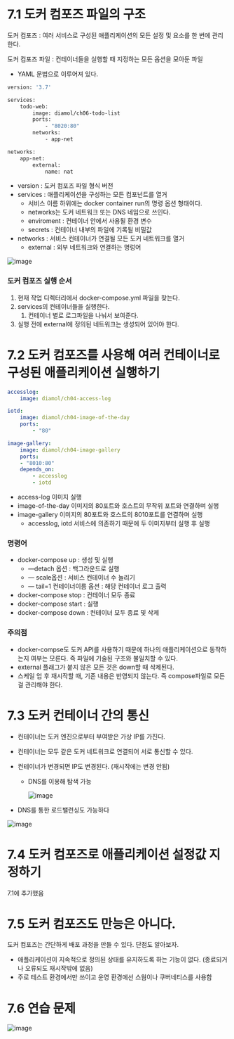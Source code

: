 # 7.1 도커 컴포즈 파일의 구조

도커 컴포즈 : 여러 서비스로 구성된 애플리케이션의 모든 설정 및 요소를 한 번에 관리한다.

도커 컴포즈 파일 : 컨테이너들을 실행할 때 지정하는 모든 옵션을 모아둔 파일

- YAML 문법으로 이루어져 있다.

```bash
version: '3.7'

services:
	todo-web:
		image: diamol/ch06-todo-list
		ports:
			- "8020:80"
		networks:
			- app-net

networks:
	app-net:
		external:
			name: nat
```

- version : 도커 컴포즈 파일 형식 버전
- services : 애플리케이션을 구성하는 모든 컴포넌트를 열거
    - 서비스 이름 하위에는 docker container run의 명령 옵션 형태이다.
    - networks는 도커 네트워크 또는 DNS 네임으로 쓰인다.
    - enviroment : 컨테이너 안에서 사용될 환경 변수
    - secrets : 컨테이너 내부의 파일에 기록될 비밀값
- networks : 서비스 컨테이너가 연결될 모든 도커 네트워크를 열거
    - external : 외부 네트워크와 연결하는 명렁어

![image](https://github.com/user-attachments/assets/db9e6bb2-f514-45ad-bb7c-ccca8953e630)

### 도커 컴포즈 실행 순서

1. 현재 작업 디렉터리에서 docker-compose.yml 파일을 찾는다.
2. services의 컨테이너들을 실행한다.
    1. 컨테이너 별로 로그파일을 나눠서 보여준다.
3. 실행 전에 external에 정의된 네트워크는 생성되어 있어야 한다.

# 7.2 도커 컴포즈를 사용해 여러 컨테이너로 구성된 애플리케이션 실행하기

```yaml
accesslog:
	image: diamol/ch04-access-log

iotd:
	image: diamol/ch04-image-of-the-day
	ports:
		- "80"

image-gallery:
	image: diamol/ch04-image-gallery
	ports:
	- "8010:80"
	depends_on:
		- accesslog
		- iotd
```

- access-log 이미지 실행
- image-of-the-day 이미지의 80포트와 호스트의 무작위 포트와 연결하며 실행
- image-gallery 이미지의 80포트와 호스트의 8010포트를 연결하며 실행
    - accesslog, iotd 서비스에 의존하기 때문에 두 이미지부터 실행 후 실행

### 명령어

- docker-compose up : 생성 및 실행
    - —detach 옵션 : 백그라운드로 실행
    - — scale옵션 : 서비스 컨테이너 수 늘리기
    - — tail=1 컨테이너이름 옵션 : 해당 컨테이너 로그 출력
- docker-compose stop : 컨테이너 모두 종료
- docker-compose start : 실행
- docker-compose down : 컨테이너 모두 종료 및 삭제

### 주의점

- docker-compse도 도커 API를 사용하기 때문에 하나의 애플리케이션으로 동작하는지 여부는 모른다. 즉 파일에 기술된 구조와 불일치할 수 있다.
- external 플래그가 붙지 않은 모든 것은 down할 때 삭제된다.
- 스케일 업 후 재시작할 때, 기존 내용은 반영되지 않는다. 즉 compose파일로 모든걸 관리해야 한다.

# 7.3 도커 컨테이너 간의 통신

- 컨테이너는 도커 엔진으로부터 부여받은 가상 IP를 가진다.
- 컨테이너는 모두 같은 도커 네트워크로 연결되어 서로 통신할 수 있다.
- 컨테이너가 변경되면 IP도 변경된다. (재시작에는 변경 안됨)
    - DNS를 이용해 탐색 가능
        
        ![image](https://github.com/user-attachments/assets/99e9d600-1f42-451b-8597-1cbafb7c276c)

        
- DNS를 통한 로드밸런싱도 가능하다

![image](https://github.com/user-attachments/assets/bea9a61d-c54c-43b9-ad7b-19dadfef05e6)

# 7.4 도커 컴포즈로 애플리케이션 설정값 지정하기

7.1에 추가했음

# 7.5 도커 컴포즈도 만능은 아니다.

도커 컴포즈는 간단하게 배포 과정을 만들 수 있다. 단점도 알아보자.

- 애플리케이션이 지속적으로 정의된 상태를 유지하도록 하는 기능이 없다. (종료되거나 오류되도 재시작밖에 없음)
- 주로 테스트 환경에서만 쓰이고 운영 환경에선 스웜이나 쿠버네티스를 사용함

# 7.6 연습 문제

![image](https://github.com/user-attachments/assets/b8eebf33-72ef-4a39-b684-b9bfe7d085ec)
